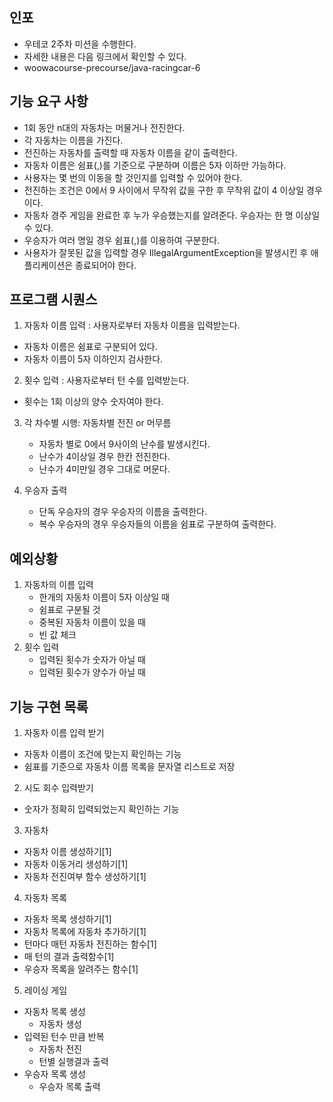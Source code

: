## 인포
- 우테코 2주차 미션을  수행한다.
- 자세한 내용은 다음 링크에서 확인할 수 있다.
- woowacourse-precourse/java-racingcar-6

## 기능 요구 사항
- 1회 동안 n대의 자동차는 머물거나 전진한다.
- 각 자동차는 이름을 가진다. 
- 전진하는 자동차를 출력할 때 자동차 이름을 같이 출력한다.
- 자동차 이름은 쉼표(,)를 기준으로 구분하며 이름은 5자 이하만 가능하다.
- 사용자는 몇 번의 이동을 할 것인지를 입력할 수 있어야 한다.
- 전진하는 조건은 0에서 9 사이에서 무작위 값을 구한 후 무작위 값이 4 이상일 경우이다. 
- 자동차 경주 게임을 완료한 후 누가 우승했는지를 알려준다. 우승자는 한 명 이상일 수 있다.
- 우승자가 여러 명일 경우 쉼표(,)를 이용하여 구분한다.
- 사용자가 잘못된 값을 입력할 경우 IllegalArgumentException을 발생시킨 후 애플리케이션은 종료되어야 한다.

## 프로그램 시퀀스
1) 자동차 이름 입력 : 사용자로부터 자동차 이름을 입력받는다.
- 자동차 이름은 쉼표로 구분되어 있다.
- 자동차 이름이 5자 이하인지 검사한다. 

2) 횟수 입력 : 사용자로부터 턴 수를 입력받는다.
- 횟수는 1회 이상의 양수 숫자여야 한다.

3) 각 차수별 시행: 자동차별 전진 or 머무름
    - 자동차 별로 0에서 9사이의 난수를 발생시킨다.
    - 난수가 4이상일 경우 한칸 전진한다.
    - 난수가 4미만일 경우 그대로 머문다.

4) 우승자 출력
    - 단독 우승자의 경우 우승자의 이름을 출력한다.
    - 복수 우승자의 경우 우승자들의 이름을 쉼표로 구분하여 출력한다.

## 예외상황
1) 자동차의 이름 입력
    - 한개의 자동차 이름이 5자 이상일 때
    - 쉼표로 구분될 것
    - 중복된 자동차 이름이 있을 때
    - 빈 값 체크
2) 횟수 입력
    - 입력된 횟수가 숫자가 아닐 때
    - 입력된 횟수가 양수가 아닐 때

## 기능 구현 목록

1. 자동차 이름 입력 받기
- 자동차 이름이 조건에 맞는지 확인하는 기능
- 쉼표를 기준으로 자동차 이름 목록을 문자열 리스트로 저장
   
2. 시도 회수 입력받기
- 숫자가 정확히 입력되었는지 확인하는 기능

3. 자동차
- 자동차 이름 생성하기[1]
- 자동차 이동거리 생성하기[1]
- 자동차 전진여부 함수 생성하기[1]

4. 자동차 목록
- 자동차 목록 생성하기[1]
- 자동차 목록에 자동차 추가하기[1]
- 턴마다 매턴 자동차 전진하는 함수[1]
- 매 턴의 결과 출력함수[1]
- 우승자 목록을 알려주는 함수[1]

5. 레이싱 게임
- 자동차 목록 생성
   - 자동차 생성
- 입력된 턴수 만큼 반복
   - 자동차 전진
   - 턴별 실행결과 출력
- 우승자 목록 생성
   - 우승자 목록 출력

